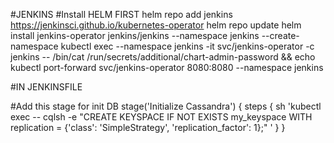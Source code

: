 #JENKINS
    #Install HELM FIRST
    helm repo add jenkins https://jenkinsci.github.io/kubernetes-operator
    helm repo update
    helm install jenkins-operator jenkins/jenkins --namespace jenkins --create-namespace
    kubectl exec --namespace jenkins -it svc/jenkins-operator -c jenkins -- /bin/cat /run/secrets/additional/chart-admin-password && echo 
    kubectl port-forward svc/jenkins-operator 8080:8080 --namespace jenkins 

#IN JENKINSFILE

#Add this stage for init DB
stage('Initialize Cassandra') {
            steps {
             sh 'kubectl exec <cassandra-pod-name> -- cqlsh -e "CREATE KEYSPACE IF NOT EXISTS my_keyspace WITH replication = {'class': 'SimpleStrategy', 'replication_factor': 1};" '
             }
        }